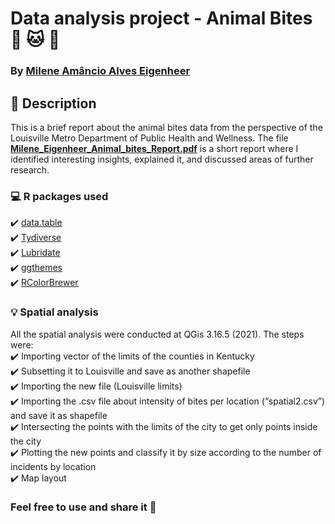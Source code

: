 # Data analysis project - Animal Bites :dog: :cat: :rabbit: <br>
### By [Milene Amâncio Alves Eigenheer](https://www.linkedin.com/in/mileneaae)<br>

## :bookmark_tabs: Description<br>
This is a brief report about the animal bites data from the perspective of the Louisville Metro Department of Public Health and Wellness. The file <b>[Milene_Eigenheer_Animal_bites_Report.pdf](https://github.com/mileneaae/Animal_Bites/blob/main/Milene_Eigenheer_Animal_bites_Report.pdf)</b> is a short report where I identified interesting insights, explained it, and discussed areas of further research.<br>


### :computer: R packages used<br>
:heavy_check_mark: [data.table](https://cran.r-project.org/web/packages/data.table/data.table.pdf)<br>
:heavy_check_mark: [Tydiverse](https://www.tidyverse.org/)<br>
:heavy_check_mark: [Lubridate](https://cran.r-project.org/web/packages/lubridate/lubridate.pdf)<br>
:heavy_check_mark: [ggthemes](https://cran.r-project.org/web/packages/ggthemes/ggthemes.pdf)<br>
:heavy_check_mark: [RColorBrewer](https://cran.r-project.org/web/packages/RColorBrewer/RColorBrewer.pdf)<br>


### :bulb: Spatial analysis<br>
All the spatial analysis were conducted at QGis 3.16.5 (2021). The steps were:<br>
:heavy_check_mark: Importing vector of the limits of the counties in Kentucky<br>
:heavy_check_mark: Subsetting it to Louisville and save as another shapefile<br>
:heavy_check_mark: Importing the new file (Louisville limits)<br>
:heavy_check_mark: Importing the .csv file about intensity of bites per location (“spatial2.csv”) and save it as shapefile<br>
:heavy_check_mark: Intersecting the points with the limits of the city to get only points inside the city<br>
:heavy_check_mark: Plotting the new points and classify it by size according to the number of incidents by location<br>
:heavy_check_mark: Map layout<br>

### Feel free to use and share it :green_heart: